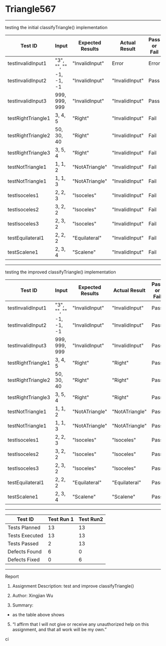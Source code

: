 # Triangle567

___

testing the initial classifyTriangle() implementation

| Test ID            | Input         |  Expected Results   |  Actual Result   |  Pass or Fail   |
|--------------------|---------------|-----|-----|-----|
| testInvalidInput1  | "3", "", ""   |  "InvalidInput"   |  Error   |   Error  |
| testInvalidInput2  | -1, -1, -1    |  "InvalidInput"   |   "InvalidInput"  |  Pass   |
| testInvalidInput3  | 999, 999, 999 |  "InvalidInput"   |   "InvalidInput"  |  Pass   |
| testRightTriangle1 | 3, 4, 5       |  "Right"   |   "InvalidInput"  |  Fail   |
| testRightTriangle2 | 50, 30, 40    |  "Right"   |   "InvalidInput"  |  Fail   |
| testRightTriangle3 | 3, 5, 4    |  "Right"   |   "InvalidInput"  |  Fail   |
| testNotTriangle1   | 1, 1, 2       |  "NotATriangle"   |   "InvalidInput"  |  Fail   |
| testNotTriangle1   | 1, 1, 3       |  "NotATriangle"   |   "InvalidInput"  |  Fail   |
| testIsoceles1      | 2, 2, 3       |  "Isoceles"   |   "InvalidInput"  |  Fail   |
| testIsoceles2      | 3, 2, 2       |  "Isoceles"   |   "InvalidInput"  |  Fail   |
| testIsoceles3      | 2, 3, 2       |  "Isoceles"   |   "InvalidInput"  |  Fail   |
| testEquilateral1   | 2, 2, 2       |  "Equilateral"   |   "InvalidInput"  |  Fail   |
| testScalene1       | 2, 3, 4       |  "Scalene"   |   "InvalidInput"  |  Fail   |


___
testing the improved classifyTriangle() implementation

| Test ID            | Input         |  Expected Results   |  Actual Result   |  Pass or Fail   |
|--------------------|---------------|-----|-----|-----|
| testInvalidInput1  | "3", "", ""   |  "InvalidInput"   |  "InvalidInput"   |   Pass  |
| testInvalidInput2  | -1, -1, -1    |  "InvalidInput"   |   "InvalidInput"  |  Pass   |
| testInvalidInput3  | 999, 999, 999 |  "InvalidInput"   |   "InvalidInput"  |  Pass   |
| testRightTriangle1 | 3, 4, 5       |  "Right"   |   "Right"  |  Pass   |
| testRightTriangle2 | 50, 30, 40    |  "Right"   |   "Right"  |  Pass   |
| testRightTriangle3 | 3, 5, 4    |  "Right"   |   "Right"  |  Pass   |
| testNotTriangle1   | 1, 1, 2       |  "NotATriangle"   |   "NotATriangle"  |  Pass   |
| testNotTriangle1   | 1, 1, 3       |  "NotATriangle"   |   "NotATriangle"  |  Pass   |
| testIsoceles1      | 2, 2, 3       |  "Isoceles"   |   "Isoceles"  |  Pass   |
| testIsoceles2      | 3, 2, 2       |  "Isoceles"   |   "Isoceles"  |  Pass   |
| testIsoceles3      | 2, 3, 2       |  "Isoceles"   |   "Isoceles"  |  Pass   |
| testEquilateral1   | 2, 2, 2       |  "Equilateral"   |   "Equilateral"  |  Pass   |
| testScalene1       | 2, 3, 4       |  "Scalene"   |   "Scalene"  |  Pass   |

___



| Test ID            | Test Run 1 | Test Run2 |
|--------------------|------------|-----------|
| Tests Planned  | 13         | 13        |
| Tests Executed  | 13         | 13        |
| Tests Passed  | 2          | 13        |
| Defects Found | 6          | 0         |
| Defects Fixed | 0          | 6         |



___

Report

1. Assignment Description: test and improve classifyTriangle()

2. Author: Xingjian Wu

3. Summary: 

- as the table above shows

5. “I affirm that I will not give or receive any unauthorized help on this assignment, and that all work will be my own.”



ci